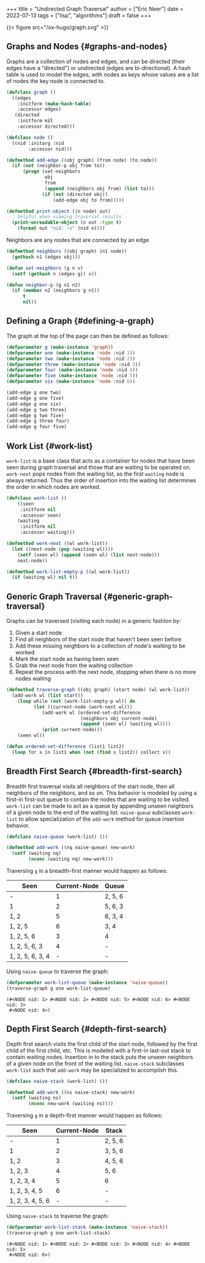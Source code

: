 +++
title = "Undirected Graph Traversal"
author = ["Eric Neer"]
date = 2022-07-13
tags = ["lisp", "algorithms"]
draft = false
+++

{{< figure src="/ox-hugo/graph.svg" >}}


## Graphs and Nodes {#graphs-and-nodes}

Graphs are a collection of nodes and edges, and can be directed (their edges
have a "directed") or undirected (edges are bi-directional). A hash table is
used to model the edges, with nodes as keys whose values are a list of nodes the
key node is connected to.

```lisp
(defclass graph ()
  ((edges
    :initform (make-hash-table)
    :accessor edges)
   (directed
    :initform nil
    :accessor directed)))

(defclass node ()
  ((nid :initarg :nid
        :accessor nid)))

(defmethod add-edge ((obj graph) (from node) (to node))
  (if (not (neighbor-p obj from to))
      (progn (set-neighbors
              obj
              from
              (append (neighbors obj from) (list to)))
             (if (not (directed obj))
                 (add-edge obj to from)))))

(defmethod print-object ((n node) out)
  ; helpful when viewing traversal results
  (print-unreadable-object (n out :type t)
    (format out "nid: ~s" (nid n))))
```

Neighbors are any nodes that are connected by an edge.

```lisp
(defmethod neighbors ((obj graph) (n1 node))
  (gethash n1 (edges obj)))

(defun set-neighbors (g n v)
  (setf (gethash n (edges g)) v))

(defun neighbor-p (g n1 n2)
  (if (member n2 (neighbors g n1))
      t
      nil))
```


## Defining a Graph {#defining-a-graph}

The graph at the top of the page can then be defined as follows:

```lisp
(defparameter g (make-instance 'graph))
(defparameter one (make-instance 'node :nid 1))
(defparameter two (make-instance 'node :nid 2))
(defparameter three (make-instance 'node :nid 3))
(defparameter four (make-instance 'node :nid 4))
(defparameter five (make-instance 'node :nid 5))
(defparameter six (make-instance 'node :nid 6))

(add-edge g one two)
(add-edge g one five)
(add-edge g one six)
(add-edge g two three)
(add-edge g two five)
(add-edge g three four)
(add-edge g four five)
```


## Work List {#work-list}

`work-list` is a base class that acts as a container for nodes that have been
seen during graph traversal and those that are waiting to be operated on.
`work-next` pops nodes from the waiting list, so the first `waiting` node is
always returned. Thus the order of insertion into the waiting list determines
the order in which nodes are worked.

```lisp
(defclass work-list ()
    ((seen
     :initform nil
     :accessor seen)
    (waiting
     :initform nil
     :accessor waiting)))

(defmethod work-next ((wl work-list))
  (let ((next-node (pop (waiting wl))))
    (setf (seen wl) (append (seen wl) (list next-node)))
    next-node))

(defmethod work-list-empty-p ((wl work-list))
  (if (waiting wl) nil t))
```


## Generic Graph Traversal {#generic-graph-traversal}

Graphs can be traversed (visiting each node) in a generic fashion by:

1.  Given a start node
2.  Find all neighbors of the start node that haven't been seen before
3.  Add these missing neighbors to a collection of node's waiting to be worked
4.  Mark the start node as having been seen
5.  Grab the next node from the waiting collection
6.  Repeat the process with the next node, stopping when there is no more nodes
    waiting

<!--listend-->

```lisp
(defmethod traverse-graph ((obj graph) (start node) (wl work-list))
  (add-work wl (list start))
    (loop while (not (work-list-empty-p wl)) do
          (let ((current-node (work-next wl)))
             (add-work wl (ordered-set-difference
                           (neighbors obj current-node)
                           (append (seen wl) (waiting wl))))
             (print current-node)))
    (seen wl))

(defun ordered-set-difference (list1 list2)
  (loop for x in list1 when (not (find x list2)) collect x))
```


## Breadth First Search {#breadth-first-search}

Breadth first traversal visits all neighbors of the start node, then all neighbors
of the neighbors, and so on. This behavior is modeled by using a first-in
first-out queue to contain the nodes that are waiting to be visited. `work-list`
can be made to act as a queue by appending unseen neighbors of a given node to
the end of the waiting list. `naive-queue` subclasses `work-list` to allow
specialization of the `add-work` method for queue insertion behavior.

```lisp
(defclass naive-queue (work-list) ())

(defmethod add-work ((nq naive-queue) new-work)
  (setf (waiting nq)
        (nconc (waiting nq) new-work)))
```

Traversing `g` in a breadth-first manner would happen as follows:

| Seen             | Current-Node | Queue   |
|------------------|--------------|---------|
| -                | 1            | 2, 5, 6 |
| 1                | 2            | 5, 6, 3 |
| 1, 2             | 5            | 6, 3, 4 |
| 1, 2, 5          | 6            | 3, 4    |
| 1, 2, 5, 6       | 3            | 4       |
| 1, 2, 5, 6, 3    | 4            | -       |
| 1, 2, 5, 6, 3, 4 | -            | -       |

Using `naive-queue` to traverse the graph:

```lisp
(defparameter work-list-queue (make-instance 'naive-queue))
(traverse-graph g one work-list-queue)
```

```text
(#<NODE nid: 1> #<NODE nid: 2> #<NODE nid: 5> #<NODE nid: 6> #<NODE nid: 3>
 #<NODE nid: 4>)
```


## Depth First Search {#depth-first-search}

Depth first search visits the first child of the start node, followed by the
first child of the first child, etc. This is modeled with a first-in last-out
stack to contain waiting nodes. Insertion in to the stack puts the unseen
neighbors of a given node on the front of the waiting list. `naive-stack`
subclasses `work-list` such that `add-work` may be specialized to accomplish
this.

```lisp
(defclass naive-stack (work-list) ())

(defmethod add-work ((ns naive-stack) new-work)
  (setf (waiting ns)
        (nconc new-work (waiting ns))))
```

Traversing `g` in a depth-first manner would happen as follows:

| Seen             | Current-Node | Stack   |
|------------------|--------------|---------|
| -                | 1            | 2, 5, 6 |
| 1                | 2            | 3, 5, 6 |
| 1, 2             | 3            | 4, 5, 6 |
| 1, 2, 3          | 4            | 5, 6    |
| 1, 2, 3, 4       | 5            | 6       |
| 1, 2, 3, 4, 5    | 6            | -       |
| 1, 2, 3, 4, 5, 6 | -            | -       |

Using `naive-stack` to traverse the graph:

```lisp
(defparameter work-list-stack (make-instance 'naive-stack))
(traverse-graph g one work-list-stack)
```

```text
(#<NODE nid: 1> #<NODE nid: 2> #<NODE nid: 3> #<NODE nid: 4> #<NODE nid: 5>
 #<NODE nid: 6>)
```
